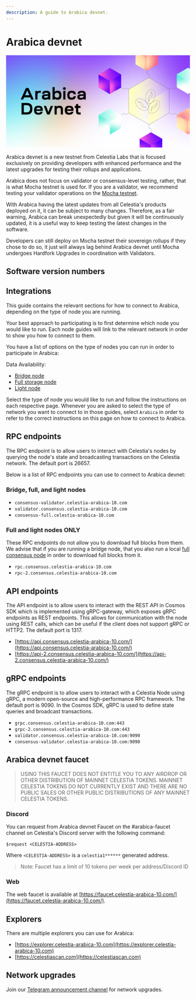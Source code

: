 ```yaml
---
description: A guide to Arabica devnet.
---
```


# Arabica devnet

![arabica-devnet](/img/arabica-devnet.png)

Arabica devnet is a new testnet from Celestia Labs that is focused
exclusively on providing developers with enhanced performance and
the latest upgrades for testing their rollups and applications.

Arabica does not focus on validator or consensus-level testing, rather,
that is what Mocha testnet is used for. If you are a validator, we
recommend testing your validator operations on the
[Mocha testnet](./mocha-testnet.mdx).

With Arabica having the latest updates from all Celestia's products deployed
on it, it can be subject to many changes. Therefore, as a fair warning,
Arabica can break unexpectedly but given it will be continuously updated,
it is a useful way to keep testing the latest changes in the software.

Developers can still deploy on Mocha testnet their sovereign rollups if they
chose to do so, it just will always lag behind Arabica devnet until Mocha
undergoes Hardfork Upgrades in coordination with Validators.

## Software version numbers

<!-- markdownlint-disable MD033 -->
<script setup>
import ArabicaVersionTags from '../.vitepress/components/ArabicaVersionTags.vue'
</script>

<ArabicaVersionTags/>

## Integrations

This guide contains the relevant sections for how to connect to Arabica,
depending on the type of node you are running.

Your best approach to participating is to first determine which node
you would like to run. Each node guides will link to the relevant network
in order to show you how to connect to them.

You have a list of options on the type of nodes you can run in order to
participate in Arabica:

Data Availability:

- [Bridge node](./bridge-node.mdx)
- [Full storage node](./full-storage-node.mdx)
- [Light node](./light-node.mdx)

Select the type of node you would like to run and follow the instructions
on each respective page. Whenever you are asked to select the type of network
you want to connect to in those guides, select `Arabica` in order to refer
to the correct instructions on this page on how to connect to Arabica.

## RPC endpoints

The RPC endpoint is to allow users to interact with Celestia's nodes by
querying the node's state and broadcasting transactions on the
Celestia network. The default port is 26657.

Below is a list of RPC endpoints you can use to connect to Arabica devnet:

### Bridge, full, and light nodes

- `consensus-validator.celestia-arabica-10.com`
- `validator.consensus.celestia-arabica-10.com`
- `consensus-full.celestia-arabica-10.com`

### Full and light nodes ONLY

These RPC endpoints do not allow you to download full blocks from
them. We advise that if you are running a bridge node, that you also
run a local [full consensus node](../consensus-node) in order to download
full blocks from it.

- `rpc.consensus.celestia-arabica-10.com`
- `rpc-2.consensus.celestia-arabica-10.com`

## API endpoints

The API endpoint is to allow users to interact with the REST API in Cosmos
SDK which is implemented using gRPC-gateway, which exposes gRPC endpoints
as REST endpoints. This allows for communication with the node using REST
calls, which can be useful if the client does not support gRPC or HTTP2.
The default port is 1317.

- [https://api.consensus.celestia-arabica-10.com/](https://api.consensus.celestia-arabica-10.com/)
- [https://api-2.consensus.celestia-arabica-10.com/](https://api-2.consensus.celestia-arabica-10.com/)

## gRPC endpoints

The gRPC endpoint is to allow users to interact with a Celestia Node using
gRPC, a modern open-source and high-performance RPC framework. The default
port is 9090. In the Cosmos SDK, gRPC is used to define state queries and
broadcast transactions.

- `grpc.consensus.celestia-arabica-10.com:443`
- `grpc-2.consensus.celestia-arabica-10.com:443`
- `validator.consensus.celestia-arabica-10.com:9090`
- `consensus-validator.celestia-arabica-10.com:9090`

## Arabica devnet faucet

> USING THIS FAUCET DOES NOT ENTITLE YOU TO ANY AIRDROP OR OTHER
> DISTRIBUTION OF MAINNET CELESTIA TOKENS. MAINNET CELESTIA TOKENS
> DO NOT CURRENTLY EXIST AND THERE ARE NO PUBLIC SALES OR OTHER PUBLIC
> DISTRIBUTIONS OF ANY MAINNET CELESTIA TOKENS.

### Discord

You can request from Arabica devnet Faucet on the #arabica-faucet channel on
Celestia's Discord server with the following command:

```text
$request <CELESTIA-ADDRESS>
```

Where `<CELESTIA-ADDRESS>` is a `celestia1******` generated address.

> Note: Faucet has a limit of 10 tokens per week per address/Discord ID

### Web

The web faucet is available at [https://faucet.celestia-arabica-10.com/](https://faucet.celestia-arabica-10.com/).

## Explorers

There are multiple explorers you can use for Arabica:

- [https://explorer.celestia-arabica-10.com](https://explorer.celestia-arabica-10.com)
- [https://celestiascan.com](https://celestiascan.com)

## Network upgrades

Join our [Telegram announcement channel](https://t.me/+smSFIA7XXLU4MjJh)
for network upgrades.
